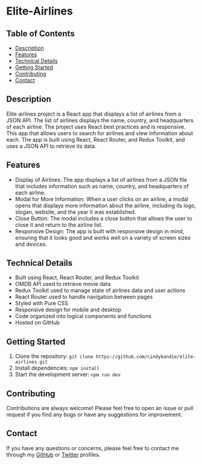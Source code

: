 # Elite-Airlines

## Table of Contents
- [Description](#description)
- [Features](#features)
- [Technical Details](#technical-details)
- [Getting Started](#getting-started)
- [Contributing](#contributing)
- [Contact](#contact)

## Description
Elite airlines project is a React app that displays a list of airlines from a JSON API. The list of airlines displays the name, country, and headquarters of each airline. The project uses React best practices and is responsive.
This app that allows users to search for airlines and view information about each. The app is built using React, React Router, and Redux Toolkit, and uses a JSON API to retrieve its data.

## Features
- Display of Airlines: The app displays a list of airlines from a JSON file that includes information such as name, country, and headquarters of each airline.
- Modal for More Information: When a user clicks on an airline, a modal opens that displays more information about the airline, including its logo, slogan, website, and the year it was established.
- Close Button: The modal includes a close button that allows the user to close it and return to the airline list.
- Responsive Design: The app is built with responsive design in mind, ensuring that it looks good and works well on a variety of screen sizes and devices.

## Technical Details
- Built using React, React Router, and Redux Toolkit
- OMDB API used to retrieve movie data
- Redux Toolkit used to manage state of airlines data and user actions
- React Router used to handle navigation between pages
- Styled with Pure CSS
- Responsive design for mobile and desktop
- Code organized into logical components and functions
- Hosted on GitHub

## Getting Started
1. Clone the repository: `git clone https://github.com/cindykandie/elite-airlines.git`
2. Install dependencies: `npm install`
3. Start the development server: `npm run dev`

## Contributing
Contributions are always welcome! Please feel free to open an issue or pull request if you find any bugs or have any suggestions for improvement.

## Contact
If you have any questions or concerns, please feel free to contact me through my [GitHub](https://github.com/cindykandie) or [Twitter](https://twitter.com/cindy_kandie) profiles.
